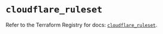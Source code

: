 # `cloudflare_ruleset`

Refer to the Terraform Registry for docs: [`cloudflare_ruleset`](https://registry.terraform.io/providers/cloudflare/cloudflare/4.46.0/docs/resources/ruleset).

